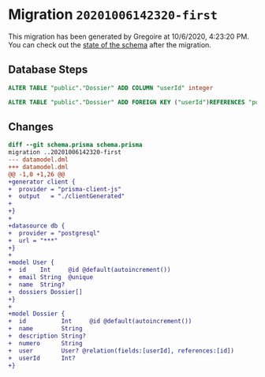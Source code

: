 # Migration `20201006142320-first`

This migration has been generated by Gregoire at 10/6/2020, 4:23:20 PM.
You can check out the [state of the schema](./schema.prisma) after the migration.

## Database Steps

```sql
ALTER TABLE "public"."Dossier" ADD COLUMN "userId" integer   

ALTER TABLE "public"."Dossier" ADD FOREIGN KEY ("userId")REFERENCES "public"."User"("id") ON DELETE SET NULL ON UPDATE CASCADE
```

## Changes

```diff
diff --git schema.prisma schema.prisma
migration ..20201006142320-first
--- datamodel.dml
+++ datamodel.dml
@@ -1,0 +1,26 @@
+generator client {
+  provider = "prisma-client-js"
+  output   = "./clientGenerated"
+
+}
+
+datasource db {
+  provider = "postgresql"
+  url = "***"
+}
+
+model User {
+  id    Int     @id @default(autoincrement())
+  email String  @unique
+  name  String?
+  dossiers Dossier[]
+}
+
+model Dossier {
+  id          Int     @id @default(autoincrement())
+  name        String
+  description String?
+  numero      String
+  user        User? @relation(fields:[userId], references:[id])
+  userId      Int?
+}
```


